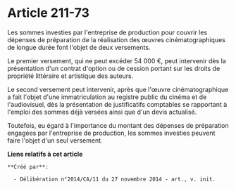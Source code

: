 # Article 211-73

Les sommes investies par l'entreprise de production pour couvrir les dépenses de préparation de la réalisation des œuvres
cinématographiques de longue durée font l'objet de deux versements. 

Le premier versement, qui ne peut excéder 54 000 €, peut intervenir dès la présentation d'un contrat d'option ou de cession
portant sur les droits de propriété littéraire et artistique des auteurs. 

Le second versement peut intervenir, après que l'œuvre cinématographique a fait l'objet d'une immatriculation au registre
public du cinéma et de l'audiovisuel, dès la présentation de justificatifs comptables se rapportant à l'emploi des sommes
déjà versées ainsi que d'un devis actualisé. 

Toutefois, eu égard à l'importance du montant des dépenses de préparation engagées par l'entreprise de production, les sommes
investies peuvent faire l'objet d'un seul versement.

**Liens relatifs à cet article**

	**Créé par**:

	  - Délibération n°2014/CA/11 du 27 novembre 2014 - art., v. init.
